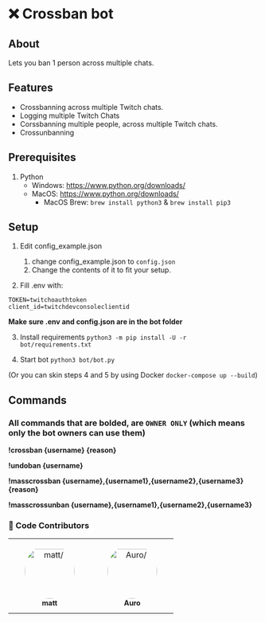 # ❌ Crossban bot

## About
Lets you ban 1 person across multiple chats.

## Features
* Crossbanning across multiple Twitch chats.
* Logging multiple Twitch Chats
* Corssbanning multiple people, across multiple Twitch chats.
* Crossunbanning

## Prerequisites
1. Python
    - Windows: https://www.python.org/downloads/
    - MacOS: https://www.python.org/downloads/
        - MacOS Brew: `brew install python3` & `brew install pip3`

## Setup

1. Edit config_example.json

    1. change config_example.json to `config.json`
    2. Change the contents of it to fit your setup.

2. Fill .env with:
```env
TOKEN=twitchoauthtoken
client_id=twitchdevconsoleclientid
```
**Make sure .env and config.json are in the bot folder**

3. Install requirements `python3 -m pip install -U -r bot/requirements.txt`

4. Start bot `python3 bot/bot.py`

(Or you can skin steps 4 and 5 by using Docker `docker-compose up --build`)

## Commands
### All commands that are bolded, are `OWNER ONLY` (which means only the bot owners can use them)

**!crossban {username} {reason}**

**!undoban {username}**

**!masscrossban {username},{username1},{username2},{username3} {reason}**

**!masscrossunban {username},{username1},{username2},{username3}**


### 🙌 Code Contributors

<table>
<tr>
    <td align="center" style="word-wrap: break-word; width: 150.0; height: 150.0">
        <a href=https://github.com/mmattbtw>
            <img src=https://avatars.githubusercontent.com/u/30363562?v=4 width="100;"  style="border-radius:50%;align-items:center;justify-content:center;overflow:hidden;padding-top:10px" alt=matt/>
            <br />
            <sub style="font-size:14px"><b>matt</b></sub>
        </a>
    </td>
    <td align="center" style="word-wrap: break-word; width: 150.0; height: 150.0">
        <a href=https://github.com/MrAuro>
            <img src=https://avatars.githubusercontent.com/u/35087590?v=4 width="100;"  style="border-radius:50%;align-items:center;justify-content:center;overflow:hidden;padding-top:10px" alt=Auro/>
            <br />
            <sub style="font-size:14px"><b>Auro</b></sub>
        </a>
    </td>
</tr>
</table>
